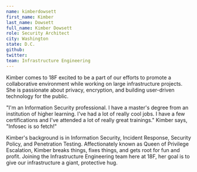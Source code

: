 ```yaml
---
name: kimberdowsett
first_name: Kimber
last_name: Dowsett
full_name: Kimber Dowsett
role: Security Architect
city: Washington
state: D.C.
github:
twitter:
team: Infrastructure Engineering
---
```


Kimber comes to 18F excited to be a part of our efforts to promote a collaborative environment while working on large infrastructure projects. She is passionate about privacy, encryption, and building user-driven technology for the public.

"I'm an Information Security professional. I have a master's degree from an institution of higher learning. I've had a lot of really cool jobs. I have a few certifications and I've attended a lot of really great trainings." Kimber says, "Infosec is so fetch!" 

Kimber's background is in Information Security, Incident Response, Security Policy, and Penetration Testing. Affectionately known as Queen of Privilege Escalation, Kimber breaks things, fixes things, and gets root for fun and profit. Joining the Infrastructure Engineering team here at 18F, her goal is to give our infrastructure a giant, protective hug.
